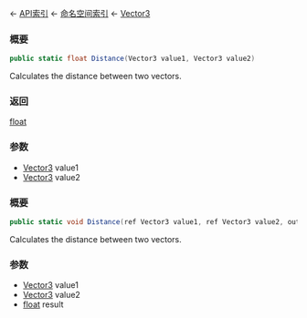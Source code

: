 ← [API索引](Api-Index) ← [命名空间索引](Namespace-Index) ← [Vector3](VRageMath.Vector3)

### 概要

```csharp
public static float Distance(Vector3 value1, Vector3 value2)
```

Calculates the distance between two vectors.

### 返回

[float](https://docs.microsoft.com/en-us/dotnet/api/System.Single?view=netframework-4.6)

### 参数

* [Vector3](VRageMath.Vector3) value1
* [Vector3](VRageMath.Vector3) value2
### 概要

```csharp
public static void Distance(ref Vector3 value1, ref Vector3 value2, out float result)
```

Calculates the distance between two vectors.

### 参数

* [Vector3](VRageMath.Vector3) value1
* [Vector3](VRageMath.Vector3) value2
* [float](https://docs.microsoft.com/en-us/dotnet/api/System.Single?view=netframework-4.6) result
